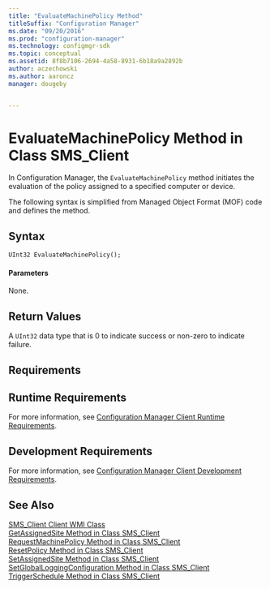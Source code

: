 ```yaml
---
title: "EvaluateMachinePolicy Method"
titleSuffix: "Configuration Manager"
ms.date: "09/20/2016"
ms.prod: "configuration-manager"
ms.technology: configmgr-sdk
ms.topic: conceptual
ms.assetid: 8f8b7106-2694-4a58-8931-6b18a9a2892b
author: aczechowski
ms.author: aaroncz
manager: dougeby


---
```

# EvaluateMachinePolicy Method in Class SMS_Client
In Configuration Manager, the `EvaluateMachinePolicy` method initiates the evaluation of the policy assigned to a specified computer or device.  

 The following syntax is simplified from Managed Object Format (MOF) code and defines the method.  

## Syntax  

```  
UInt32 EvaluateMachinePolicy();  
```  

#### Parameters  
 None.  

## Return Values  
 A `UInt32` data type that is 0 to indicate success or non-zero to indicate failure.  

## Requirements  

## Runtime Requirements  
 For more information, see [Configuration Manager Client Runtime Requirements](../../../../../develop/core/reqs/client-runtime-requirements.md).  

## Development Requirements  
 For more information, see [Configuration Manager Client Development Requirements](../../../../../develop/core/reqs/client-development-requirements.md).  

## See Also  
 [SMS_Client Client WMI Class](../../../../../develop/reference/core/clients/client-classes/sms_client-client-wmi-class.md)   
 [GetAssignedSite Method in Class SMS_Client](../../../../../develop/reference/core/clients/client-classes/getassignedsite-method-in-class-sms_client.md)   
 [RequestMachinePolicy Method in Class SMS_Client](../../../../../develop/reference/core/clients/client-classes/requestmachinepolicy-method-in-class-sms_client.md)   
 [ResetPolicy Method in Class SMS_Client](../../../../../develop/reference/core/clients/client-classes/resetpolicy-method-in-class-sms_client.md)   
 [SetAssignedSite Method in Class SMS_Client](../../../../../develop/reference/core/clients/client-classes/setassignedsite-method-in-class-sms_client.md)   
 [SetGlobalLoggingConfiguration Method in Class SMS_Client](../../../../../develop/reference/core/clients/client-classes/setgloballoggingconfiguration-method-in-class-sms_client.md)   
 [TriggerSchedule Method in Class SMS_Client](../../../../../develop/reference/core/clients/client-classes/triggerschedule-method-in-class-sms_client.md)
